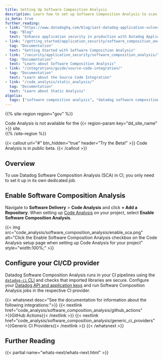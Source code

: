 ```yaml
---
title: Setting Up Software Composition Analysis
description: Learn how to set up Software Composition Analysis to scan your imported open-source libraries for known security vulnerabilities before you ship to production.
is_beta: true
further_reading:
- link: "https://www.datadoghq.com/blog/iast-datadog-application-vulnerability-management/"
  tag: "Blog"
  text: "Enhance application security in production with Datadog Application Vulnerability Management"
- link: "/getting_started/application_security/software_composition_analysis"
  tag: "Documentation"
  text: "Getting Started with Software Composition Analysis"
- link: "/security/application_security/software_composition_analysis/"
  tag: "Documentation"
  text: "Learn about Software Composition Analysis"
- link: "/integrations/guide/source-code-integration/"
  tag: "Documentation"
  text: "Learn about the Source Code Integration"
- link: "/code_analysis/static_analysis/"
  tag: "Documentation"
  text: "Learn about Static Analysis"
algolia:
  tags: ["software composition analysis", "datadog software composition analysis", "library vulnerabilities", "security vulnerabilities", "SCA"]
---
```


{{% site-region region="gov" %}}
<div class="alert alert-danger">
    Code Analysis is not available for the {{< region-param key="dd_site_name" >}} site.
</div>
{{% /site-region %}}

{{< callout url="#" btn_hidden="true" header="Try the Beta!" >}}
Code Analysis is in public beta.
{{< /callout >}}

## Overview

To use Datadog Software Composition Analysis (SCA) in CI, you only need to set it up in its own dedicated job. 

## Enable Software Composition Analysis

Navigate to **Software Delivery** > **Code Analysis** and click **+ Add a Repository**. When setting up [Code Analysis][2] on your project, select **Enable Software Composition Analysis**.

{{< img src="code_analysis/software_composition_analysis/enable_sca.png" alt="Click the Enable Software Composition Analysis checkbox on the Code Analysis setup page when setting up Code Analysis for your project" style="width:100%;" >}}

## Configure your CI/CD provider

Datadog Software Composition Analysis runs in your CI pipelines using the [`datadog-ci` CLI][5] and checks that imported libraries are secure. Configure your [Datadog API and application keys][3] and run Software Composition Analysis jobs in the respective CI provider.

{{< whatsnext desc="See the documentation for information about the following integrations:">}}
    {{< nextlink href="code_analysis/software_composition_analysis/github_actions" >}}GitHub Actions{{< /nextlink >}}
    {{< nextlink href="code_analysis/software_composition_analysis/generic_ci_providers" >}}Generic CI Providers{{< /nextlink >}}
{{< /whatsnext >}}

## Further Reading

{{< partial name="whats-next/whats-next.html" >}}

[1]: /getting_started/application_security/vulnerability_management
[2]: /code_analysis/
[3]: /account_management/api-app-keys/
[4]: /getting_started/site/
[5]: https://github.com/DataDog/datadog-ci
[6]: https://app.datadoghq.com/ci/code-analysis
[7]: /integrations/github/#link-a-repository-in-your-organization-or-personal-account